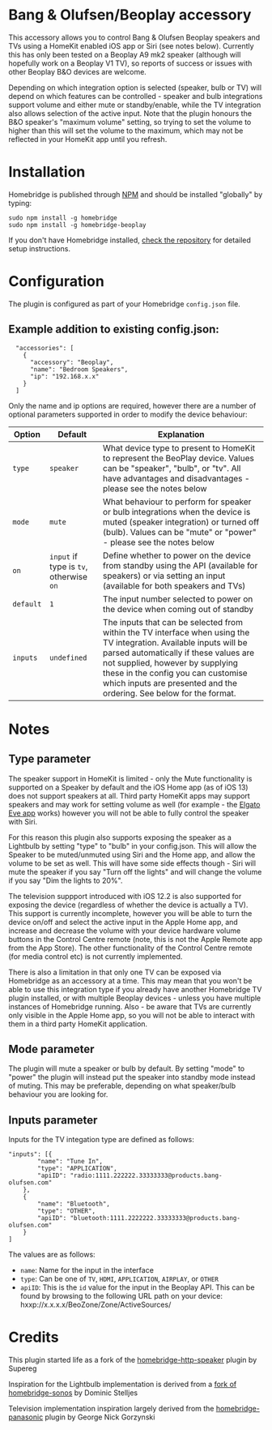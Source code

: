 # Bang & Olufsen/Beoplay accessory

This accessory allows you to control Bang & Olufsen Beoplay speakers and TVs using a HomeKit enabled iOS app or Siri (see notes below).  Currently this has only been tested on a Beoplay A9 mk2 speaker (although will hopefully work on a Beoplay V1 TV), so reports of success or issues with other Beoplay B&O devices are welcome.

Depending on which integration option is selected (speaker, bulb or TV) will depend on which features can be controlled - speaker and bulb integrations support volume and either mute or standby/enable, while the TV integration also allows selection of the active input. Note that the plugin honours the B&O speaker's "maximum volume" setting, so trying to set the volume to higher than this will set the volume to the maximum, which may not be reflected in your HomeKit app until you refresh.

# Installation

Homebridge is published through [NPM](https://www.npmjs.com/package/homebridge) and should be installed "globally" by typing:

    sudo npm install -g homebridge
    sudo npm install -g homebridge-beoplay

If you don't have Homebridge installed, [check the repository](https://github.com/nfarina/homebridge) for detailed setup instructions.

# Configuration

The plugin is configured as part of your Homebridge `config.json` file.

## Example addition to existing config.json:

      "accessories": [
        {
          "accessory": "Beoplay",
          "name": "Bedroom Speakers",
          "ip": "192.168.x.x"
        }
      ]

Only the name and ip options are required, however there are a number of optional parameters supported in order to modify the device behaviour:

Option | Default | Explanation
--- | --- | ---
`type` | `speaker` | What device type to present to HomeKit to represent the BeoPlay device. Values can be "speaker", "bulb", or "tv". All have advantages and disadvantages - please see the notes below
`mode` | `mute` | What behaviour to perform for speaker or bulb integrations when the device is muted (speaker integration) or turned off (bulb). Values can be "mute" or "power" - please see the notes below
`on` | `input` if type is `tv`, otherwise `on` | Define whether to power on the device from standby using the API (available for speakers) or via setting an input (available for both speakers and TVs)
`default` | `1` | The input number selected to power on the device when coming out of standby
`inputs` | `undefined` | The inputs that can be selected from within the TV interface when using the TV integration. Available inputs will be parsed automatically if these values are not supplied, however by supplying these in the config you can customise which inputs are presented and the ordering. See below for the format.

# Notes

## Type parameter

The speaker support in HomeKit is limited - only the Mute functionality is supported on a Speaker by default and the  iOS Home app (as of iOS 13) does not support speakers at all. Third party HomeKit apps may support speakers and may work for setting volume as well (for example - the [Elgato Eve app](https://apps.apple.com/gb/app/eve-for-homekit/id917695792) works) however you will not be able to fully control the speaker with Siri.

For this reason this plugin also supports exposing the speaker as a Lightbulb by setting "type" to "bulb" in your config.json. This will allow the Speaker to be muted/unmuted using Siri and the Home app, and allow the volume to be set as well. This will have some side effects though - Siri will mute the speaker if you say "Turn off the lights" and will change the volume if you say "Dim the lights to 20%". 

The television suppport introduced with iOS 12.2 is also supported for exposing the device (regardless of whether the device is actually a TV). This support is currently incomplete, however you will be able to turn the device on/off and select the active input in the Apple Home app, and increase and decrease the volume with your device hardware volume buttons in the Control Centre remote (note, this is not the Apple Remote app from the App Store). The other functionality of the Control Centre remote (for media control etc) is not currently implemented.

There is also a limitation in that only one TV can be exposed via Homebridge as an accessory at a time. This may mean that you won't be able to use this integration type if you already have another Homebridge TV plugin installed, or with multiple Beoplay devices - unless you have multiple instances of Homebridge running. Also - be aware that TVs are currently only visible in the Apple Home app, so you will not be able to interact with them in a third party HomeKit application.

## Mode parameter

The plugin will mute a speaker or bulb by default. By setting "mode" to "power" the plugin will instead put the speaker into standby mode instead of muting. This may be preferable, depending on what speaker/bulb behaviour you are looking for.

## Inputs parameter

Inputs for the TV integation type are defined as follows:

    "inputs": [{
            "name": "Tune In",
            "type": "APPLICATION",
            "apiID": "radio:1111.222222.33333333@products.bang-olufsen.com"
        },
        {
            "name": "Bluetooth",
            "type": "OTHER",
            "apiID": "bluetooth:1111.2222222.33333333@products.bang-olufsen.com"
        }
    ]

The values are as follows:
- `name`: Name for the input in the interface
- `type`: Can be one of `TV`, `HDMI`, `APPLICATION`, `AIRPLAY`, or `OTHER`
- `apiID`: This is the `id` value for the input in the Beoplay API. This can be found by browsing to the following URL path on your device: hxxp://x.x.x.x/BeoZone/Zone/ActiveSources/ 

# Credits
This plugin started life as a fork of the [homebridge-http-speaker](https://github.com/Supereg/homebridge-http-speaker) plugin by Supereg

Inspiration for the Lightbulb implementation is derived from a [fork of homebridge-sonos](https://github.com/dominicstelljes/homebridge-sonos) by Dominic Stelljes

Television implementation inspiration largely derived from the [homebridge-panasonic](https://github.com/g30r93g/homebridge-panasonic) plugin by George Nick Gorzynski